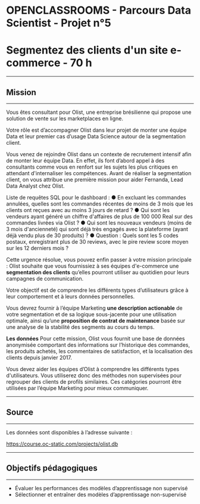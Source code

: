 # OPENCLASSROOMS - Parcours Data Scientist - Projet n°5
# Segmentez des clients d'un site e-commerce - 70 h

------------------------------
## Mission
------------------------------

Vous êtes consultant pour Olist, une entreprise brésilienne qui propose une solution de vente sur les marketplaces en ligne.

Votre rôle est d’accompagner Olist dans leur projet de monter une équipe Data et leur premier cas d’usage Data Science autour de la segmentation client.
 
Vous venez de rejoindre Olist dans un contexte de recrutement intensif afin de monter leur équipe Data. En effet, ils font d’abord appel à des consultants comme vous en renfort sur les sujets les plus critiques en attendant d'internaliser les compétences. Avant de réaliser la segmentation client, on vous attribue une première mission pour aider Fernanda, Lead Data Analyst chez Olist. 

Liste de requêtes SQL pour le dashboard :
● En excluant les commandes annulées, quelles sont les commandes
récentes de moins de 3 mois que les clients ont reçues avec au moins 3
jours de retard ?
● Qui sont les vendeurs ayant généré un chiffre d'affaires de plus de 100
000 Real sur des commandes livrées via Olist ?
● Qui sont les nouveaux vendeurs (moins de 3 mois d'ancienneté) qui
sont déjà très engagés avec la plateforme (ayant déjà vendu plus de 30
produits) ?
● Question : Quels sont les 5 codes postaux, enregistrant plus de 30
reviews, avec le pire review score moyen sur les 12 derniers mois ?

Cette urgence résolue, vous pouvez enfin passer à votre mission principale : Olist souhaite que vous fournissiez à ses équipes d'e-commerce une **segmentation des clients** qu’elles pourront utiliser au quotidien pour leurs campagnes de communication.

Votre objectif est de comprendre les différents types d’utilisateurs grâce à leur comportement et à leurs données personnelles.

Vous devrez fournir à l’équipe Marketing **une description actionable** de votre segmentation et de sa logique sous-jacente pour une utilisation optimale, ainsi qu’une **proposition de contrat de maintenance** basée sur une analyse de la stabilité des segments au cours du temps.

**Les données**
Pour cette mission, Olist vous fournit une base de données anonymisée comportant des informations sur l’historique des commandes, les produits achetés, les commentaires de satisfaction, et la localisation des clients depuis janvier 2017.

Vous devez aider les équipes d’Olist à comprendre les différents types d'utilisateurs. Vous utiliserez donc des méthodes non supervisées pour regrouper des clients de profils similaires. Ces catégories pourront être utilisées par l’équipe Marketing pour mieux communiquer.

------------------------------
## Source 
------------------------------

Les données sont disponibles à l’adresse suivante : 

https://course.oc-static.com/projects/olist.db

------------------------------
## Objectifs pédagogiques
------------------------------

  * Évaluer les performances des modèles d’apprentissage non supervisé
  * Sélectionner et entraîner des modèles d’apprentissage non-supervisé
